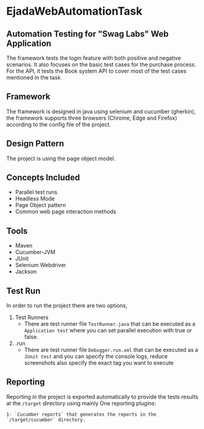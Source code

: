 # EjadaWebAutomationTask


## Automation Testing for "Swag Labs" Web Application
The framework tests the login feature with both positive and negative scenarios. It also focuses on the basic test cases for the purchase process.
For the API, it tests the Book system API to cover most of the test cases mentioned in the task

## Framework
The framework is designed in java using selenium and cucumber (gherkin), the framework supports three browsers (Chrome, Edge and Firefox) according to the config file of the project.

## Design Pattern
The project is using the page object model.

## Concepts Included

* Parallel test runs
* Headless Mode
* Page Object pattern
* Common web page interaction methods


## Tools

* Maven
* Cucumber-JVM
* JUnit
* Selenium Webdriver
* Jackson

## Test Run
In order to run the project there are two options, 
1. Test Runners
    * There are test runner file `TestRunner.java` that can be executed as a `Application test` where you can set parallel execution with true or false.
2. .run
    * There are test runner file `Debugger.run.xml` that can be executed as a `JUnit test` and you can specify the console logs, reduce screenshots also specify the exact tag you want to execute

## Reporting
Reporting in the project is exported automatically to provide the tests results at the `/target` directory using mainly One reporting plugins:

    1- `Cucumber reports` that generates the reports in the `/target/cucumber` directory.
